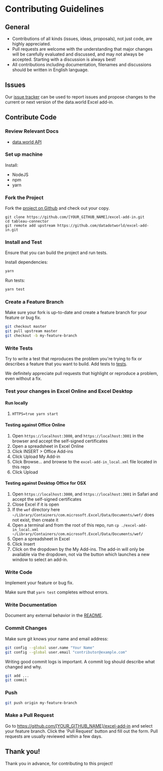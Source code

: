 # Contributing Guidelines

## General

* Contributions of all kinds (issues, ideas, proposals), not just code, are highly appreciated.
* Pull requests are welcome with the understanding that major changes will be carefully evaluated 
and discussed, and may not always be accepted. Starting with a discussion is always best!
* All contributions including documentation, filenames and discussions should be written in English language.

## Issues

Our [issue tracker](https://github.com/datadotworld/excel-add-in/issues) can be used to report 
issues and propose changes to the current or next version of the data.world Excel add-in.

## Contribute Code

### Review Relevant Docs

* [data.world API](https://docs.data.world/documentation/api)

### Set up machine

Install:

* NodeJS
* npm
* yarn

### Fork the Project

Fork the [project on Github](https://github.com/datadotworld/excel-add-in) and check out your copy.

```
git clone https://github.com/[YOUR_GITHUB_NAME]/excel-add-in.git
cd tableau-connector
git remote add upstream https://github.com/datadotworld/excel-add-in.git
```

### Install and Test

Ensure that you can build the project and run tests.

Install dependencies:
```bash
yarn
```

Run tests:
```bash
yarn test
```

### Create a Feature Branch

Make sure your fork is up-to-date and create a feature branch for your feature or bug fix.

```bash
git checkout master
git pull upstream master
git checkout -b my-feature-branch
```

### Write Tests

Try to write a test that reproduces the problem you're trying to fix or describes a feature that 
you want to build. Add tests to [tests](tests).

We definitely appreciate pull requests that highlight or reproduce a problem, even without a fix.

### Test your changes in Excel Online and Excel Desktop

#### Run locally

1. `HTTPS=true yarn start`

#### Testing against Office Online

1. Open `https://localhost:3000`, and `https://localhost:3001` in the browser and accept the self-signed certificates
1. Open a spreadsheet in Excel Online
1. Click INSERT > Office Add-ins
1. Click Upload My Add-in
1. Click Browse... and browse to the `excel-add-in_local.xml` file located in this repo
1. Click Upload

#### Testing against Desktop Office for OSX

1. Open `https://localhost:3000`, and `https://localhost:3001` in Safari and accept the self-signed certificates
1. Close Excel if it is open
1. If the `wef` directory here `~/Library/Containers/com.microsoft.Excel/Data/Documents/wef/` does not exist, then create it
1. Open a terminal and from the root of this repo, run `cp ./excel-add-in_local.xml ~/Library/Containers/com.microsoft.Excel/Data/Documents/wef/`
1. Open a spreadsheet in Excel
1. Click Insert
1. Click on the dropdown by the My Add-ins.  The add-in will only be available via the dropdown, not via the button which launches a new window to select an add-in.

### Write Code

Implement your feature or bug fix.

Make sure that `yarn test` completes without errors.

### Write Documentation

Document any external behavior in the [README](README.md).

### Commit Changes

Make sure git knows your name and email address:

```bash
git config --global user.name "Your Name"
git config --global user.email "contributor@example.com"
```

Writing good commit logs is important. A commit log should describe what changed and why.

```bash
git add ...
git commit
```

### Push

```bash
git push origin my-feature-branch
```

### Make a Pull Request

Go to <https://github.com/[YOUR_GITHUB_NAME]/excel-add-in> and select your feature branch. 
Click the 'Pull Request' button and fill out the form. Pull requests are usually reviewed within 
a few days.

## Thank you!

Thank you in advance, for contributing to this project!